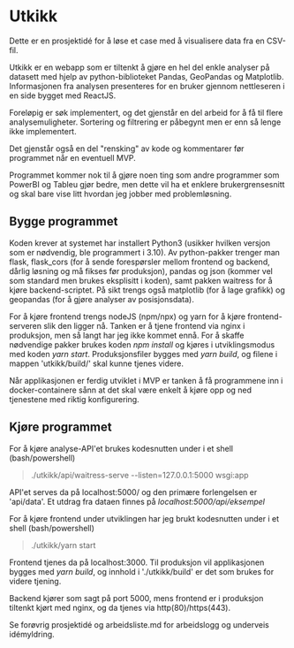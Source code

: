 # Utkikk

Dette er en prosjektidé for å løse et case med å visualisere data fra en CSV-fil.

Utkikk er en webapp som er tiltenkt å gjøre en hel del enkle analyser på datasett med hjelp av python-biblioteket Pandas, GeoPandas og Matplotlib. Informasjonen fra analysen presenteres for en bruker gjennom nettleseren i en side bygget med ReactJS.

Foreløpig er søk implementert, og det gjenstår en del arbeid for å få til flere analysemuligheter. Sortering og filtrering er påbegynt men er enn så lenge ikke implementert.

Det gjenstår også en del "rensking" av kode og kommentarer før programmet når en eventuell MVP.

Programmet kommer nok til å gjøre noen ting som andre programmer som PowerBI og Tableu gjør bedre, men dette vil ha et enklere brukergrensesnitt og skal bare vise litt hvordan jeg jobber med problemløsning.

## Bygge programmet
Koden krever at systemet har installert Python3 (usikker hvilken versjon som er nødvendig, ble programmert i 3.10).
Av python-pakker trenger man flask, flask_cors (for å sende forespørsler mellom frontend og backend, dårlig løsning og må fikses før produksjon), pandas og json (kommer vel som standard men brukes eksplisitt i koden), samt pakken waitress for å kjøre backend-scriptet. På sikt trengs også matplotlib (for å lage grafikk) og geopandas (for å gjøre analyser av posisjonsdata).

For å kjøre frontend trengs nodeJS (npm/npx) og yarn for å kjøre frontend-serveren slik den ligger nå. Tanken er å tjene frontend via nginx i produksjon, men så langt har jeg ikke kommet ennå. For å skaffe nødvendige pakker brukes koden *npm install* og kjøres i utviklingsmodus med koden *yarn start*. Produksjonsfiler bygges med *yarn build*, og filene i mappen 'utkikk/build/' skal kunne tjenes videre.

Når applikasjonen er ferdig utviklet i MVP er tanken å få programmene inn i docker-containere sånn at det skal være enkelt å kjøre opp og ned tjenestene med riktig konfigurering.

## Kjøre programmet
For å kjøre analyse-API'et brukes kodesnutten under i et shell (bash/powershell)
> ./utkikk/api/waitress-serve --listen=127.0.0.1:5000 wsgi:app

API'et serves da på localhost:5000/ og den primære forlengelsen er 'api/data'. Et utdrag fra dataen finnes på *localhost:5000/api/eksempel* 

For å kjøre frontend under utviklingen har jeg brukt kodesnutten under i et shell (bash/powershell)
> ./utkikk/yarn start
 
Frontend tjenes da på localhost:3000. Til produksjon vil applikasjonen bygges med *yarn build*, og innhold i './utkikk/build' er det som brukes for videre tjening. 

Backend kjører som sagt på port 5000, mens frontend er i produksjon tiltenkt kjørt med nginx, og da tjenes via http(80)/https(443).

Se forøvrig prosjektidé og arbeidsliste.md for arbeidslogg og underveis idémyldring.
